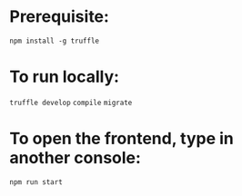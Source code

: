 # Prerequisite:
`npm install -g truffle`

# To run locally:
`truffle develop`
`compile`
`migrate`

# To open the frontend, type in another console: 
`npm run start`
